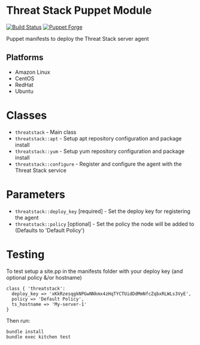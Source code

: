 Threat Stack Puppet Module
================

[![Build Status](https://travis-ci.org/threatstack/threatstack-chef.svg?branch=master)][travis]
[![Puppet Forge](http://img.shields.io/puppetforge/v/threatstack/threatstack.svg)][module]

[travis]: https://travis-ci.org/threatstack/threatstack-puppet
[module]: https://forge.puppetlabs.com/threatstack/threatstack

Puppet manifests to deploy the Threat Stack server agent

Platforms
---------

* Amazon Linux
* CentOS
* RedHat
* Ubuntu

Classes
=======

* `threatstack` - Main class
* `threatstack::apt` - Setup apt repository configuration and package install
* `threatstack::yum` - Setup yum repository configuration and package install
* `threatstack::configure` - Register and configure the agent with the Threat Stack service

Parameters
=====

* `threatstack::deploy_key` [required] - Set the deploy key for registering the agent
* `threatstack::policy` [optional] - Set the policy the node will be added to (Defaults to 'Default Policy')

Testing
=======

To test setup a site.pp in the manifests folder with your deploy key (and optional policy &/or hostname)
```
class { 'threatstack':
  deploy_key => 'xKkRzesqgkNPGwNNkmx4zHqTYCTUidDdMmNfcZqbxRLWLs3VyE',
  policy => 'Default Policy',
  ts_hostname => 'My-server-1'
}
```

Then run:
```
bundle install
bundle exec kitchen test
```
